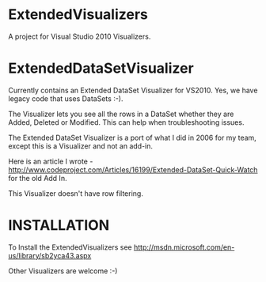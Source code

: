 ExtendedVisualizers
===================

A project for Visual Studio 2010 Visualizers.  


ExtendedDataSetVisualizer
=========================
Currently contains an Extended DataSet Visualizer for VS2010.   Yes, we have legacy code that uses DataSets :-).

The Visualizer lets you see all the rows in a DataSet whether they are Added, Deleted or Modified.  This can help when 
troubleshooting issues.

The Extended DataSet Visualizer is a port of what I did in 2006 for my team, except this is a Visualizer and not an add-in.

Here is an article I wrote - http://www.codeproject.com/Articles/16199/Extended-DataSet-Quick-Watch for the old Add In.

This Visualizer doesn't have row filtering.


INSTALLATION
============

To Install the ExtendedVisualizers see http://msdn.microsoft.com/en-us/library/sb2yca43.aspx


Other Visualizers are welcome :-)
